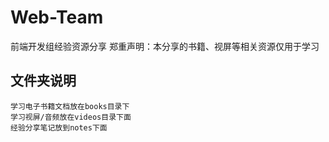 # Web-Team
前端开发组经验资源分享
郑重声明：本分享的书籍、视屏等相关资源仅用于学习


## 文件夹说明
	学习电子书籍文档放在books目录下
	学习视屏/音频放在videos目录下面
	经验分享笔记放到notes下面